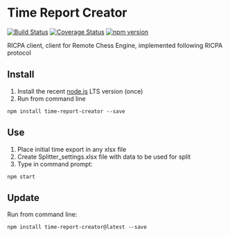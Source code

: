 # Time Report Creator
[![Build Status](https://www.travis-ci.com/Scorpibear/time-report-creator.svg?branch=main?branch=main)](https://www.travis-ci.com/github/Scorpibear/time-report-creator)
[![Coverage Status](https://codecov.io/gh/Scorpibear/time-report-creator/branch/main/graph/badge.svg)](https://codecov.io/gh/Scorpibear/time-report-creator)
[![npm version](https://badge.fury.io/js/time-report-creator.svg)](https://www.npmjs.com/package/time-report-creator)

RICPA client, client for Remote Chess Engine, implemented following RICPA protocol

## Install
1. Install the recent [node.js](https://nodejs.org/en/) LTS version (once)
2. Run from command line
```
npm install time-report-creator --save
```

## Use
1. Place initial time export in any xlsx file
2. Create Splitter_settings.xlsx file with data to be used for split
3. Type in command prompt:
```
npm start
```

## Update
Run from command line:
```
npm install time-report-creator@latest --save
```
